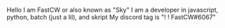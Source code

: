Hello I am FastCW or also known as "Sky" I am a developer in javascript, python, batch (just a lil), and skript
My discord tag is  "! ! FastCW#6067"
